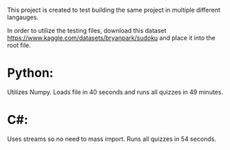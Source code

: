 This project is created to test building the same project in multiple different langauges.

In order to utilize the testing files, download this dataset https://www.kaggle.com/datasets/bryanpark/sudoku and place it into the root file.


# Python:
  Utilizes Numpy.
  Loads file in 40 seconds and runs all quizzes in 49 minutes.  

# C#:
  Uses streams so no need to mass import. Runs all quizzes in 54 seconds.

